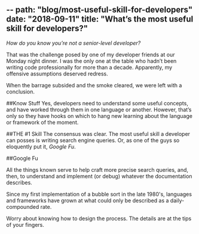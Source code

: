 --
path: "blog/most-useful-skill-for-developers"
date: "2018-09-11"
title: "What’s the most useful skill for developers?"
--

*How do you know you’re not a senior-level developer?* 

That was the challenge posed by one of my developer friends at our Monday night dinner. I was the only one at the table who hadn’t been writing code professionally for more than a decade. Apparently, my offensive assumptions deserved redress. 

When the barrage subsided and the smoke cleared, we were left with a conclusion. 

##Know Stuff
Yes, developers need to understand some useful concepts, and have worked through them in one language or another. However, that’s only so they have hooks on which to hang new learning about the language or framework of the moment. 

##THE \#1 Skill
The consensus was clear. The most useful skill a developer can posses is writing search engine queries. Or, as one of the guys so eloquently put it, *Google Fu*.

##Google Fu

All the things known serve to help craft more precise search queries, and, then, to understand and implement (or debug) whatever the documentation describes. 

Since my first implementation of a bubble sort in the late 1980's, languages and frameworks have grown at what could only be described as a daily-compounded rate.

Worry about knowing how to design the process. The details are at the tips of your fingers.
